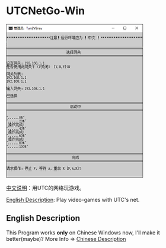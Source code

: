 # UTCNetGo-Win

![](readme_image.png)

[中文说明](README_zh_CN.md)：用UTC的网络玩游戏。 

[English Description](README.md): Play video-games with UTC's net. 

## English Description
This Program works **only** on Chinese Windows now, I'll make it better(maybe)?
More Info => [Chinese Description](README_zh_CN.md)
